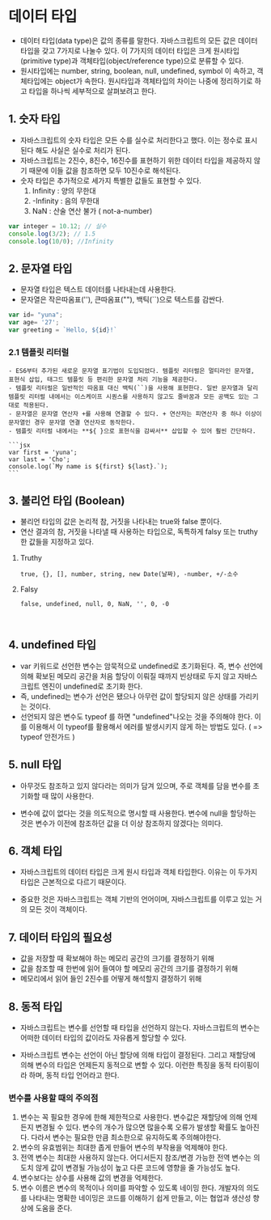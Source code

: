 # 데이터 타입

- 데이터 타입(data type)은 값의 종류를 말한다. 자바스크립트의 모든 값은 데이터 타입을 갖고 7가지로 나눌수 있다. 이 7가지의 데이터 타입은 크게 원시타입(primitive type)과 객체타입(object/reference type)으로 분류할 수 있다.
- 원시타입에는 number, string, boolean, null, undefined, symbol 이 속하고, 객체타입에는 object가 속한다.
    원시타입과 객체타입의 차이는 나중에 정리하기로 하고 타입을 하나씩 세부적으로 살펴보려고 한다.

  
## 1. 숫자 타입
- 자바스크립트의 숫자 타입은 모든 수를 실수로 처리한다고 했다. 이는 정수로 표시된다 해도 사실은 실수로 처리가 된다. 
- 자바스크립트는 2진수, 8진수, 16진수를 표현하기 위한 데이터 타입을 제공하지 않기 때문에 이들 값을 참조하면 모두 10진수로 해석된다.
- 숫자 타입은 추가적으로 세가지 특별한 값들도  표현할 수 있다.
  1. Infinity : 양의 무한대
  2. -Infinity : 음의 무한대
  3. NaN : 산술 연산 불가 ( not-a-number)

```jsx
var integer = 10.12; // 실수
console.log(3/2); // 1.5
console.log(10/0); //Infinity
```

## 2. 문자열 타입

- 문자열 타입은 텍스트 데이터를 나타내는데 사용한다.
- 문자열은 작은따옴표(''), 큰따옴표(""), 백틱(``)으로 텍스트를 감싼다.

```jsx
var id= "yuna";
var age= '27';
var greeting = `Hello, ${id}!`
```

### 2.1 템플릿 리터럴
    - ES6부터 추가된 새로운 문자열 표기법이 도입되었다. 템플릿 리터럴은 멀티라인 문자열, 표현식 삽입, 태그드 템플릿 등 편리한 문자열 처리 기능을 제공한다.
    - 템플릿 리터럴은 일반적인 따옴표 대신 백틱(``)을 사용해 표현한다. 일반 문자열과 달리 템플릿 리터럴 내에서는 이스케이프 시퀀스를 사용하지 않고도 줄바꿈과 모든 공백도 있는 그대로 적용된다.
    - 문자열은 문자열 연산자 +를 사용해 연결할 수 있다. + 연산자는 피연산자 중 하나 이상이 문자열인 경우 문자열 연결 연산자로 동작한다.
    - 템플릿 리터럴 내에서는 **${ }으로 표현식을 감싸서** 삽입할 수 있어 훨씬 간단하다.

    ```jsx
    var first = 'yuna';
    var last = 'Cho';
    console.log(`My name is ${first} ${last}.`); 
    ```



## 3. 불리언 타입 (Boolean)

- 불리언 타입의 값은 논리적 참, 거짓을 나타내는 true와 false 뿐이다.
- 연산 결과의 참, 거짓을 나타낼 때 사용하는 타입으로, 독특하게 falsy 또는 truthy 한 값들을 지정하고 있다.
1. Truthy
    ```
    true, {}, [], number, string, new Date(날짜), -number, +/-소수
2. Falsy
    ```
    false, undefined, null, 0, NaN, '', 0, -0
    
  

## 4. undefined 타입

- var 키워드로 선언한 변수는 암묵적으로 undefined로 초기화된다. 즉, 변수 선언에 의해 확보된 메모리 공간을 처음 할당이 이뤄질 때까지 빈상태로 두지 않고 자바스크립트 엔진이 undefined로 초기화 한다.
- 즉, undefined는 변수가 선언은 됐으나 아무런 값이 할당되지 않은 상태를 가리키는 것이다. 
- 선언되지 않은 변수도 typeof 를 하면 "undefined"나오는 것을 주의해야 한다. 이를 이용해서 이 typeof를 활용해서 에러를 발생시키지 않게 하는 방법도 있다. ( => typeof 안전가드 )

  

## 5. null 타입

- 아무것도 참조하고 있지 않다라는 의미가 담겨 있으며, 주로 객체를 담을 변수를 초기화할 때 많이 사용한다.

- 변수에 값이 없다는 것을 의도적으로 명시할 때 사용한다. 변수에 null을 할당하는 것은 변수가 이전에 참조하던 값을 더 이상 참조하지 않겠다는 의미다.

  

## 6. 객체 타입

- 자바스크립트의 데이터 타입은 크게 원시 타입과 객체 타입한다. 이유는 이 두가지 타입은 근본적으로 다르기 때문이다.

- 중요한 것은 자바스크립트는 객체 기반의 언어이며, 자바스크립트를 이루고 있는 거의 모든 것이 객체이다.

  

## 7. 데이터 타입의 필요성

- 값을 저장할 때 확보해야 하는 메모리 공간의 크기를 결정하기 위해
- 값을 참조할 때 한번에 읽어 들여야 할 메모리 공간의 크기를 결정하기 위해
- 메모리에서 읽어 들인 2진수를 어떻게 해석할지 결정하기 위해

  

## 8. 동적 타입

- 자바스크립트는 변수를 선언할 때 타입을 선언하지 않는다.  자바스크립트의 변수는 어떠한 데이터 타입의 값이라도 자유롭게 할당할 수 있다.

- 자바스크립트 변수는 선언이 아닌 할당에 의해 타입이 결정된다. 그리고 재할당에 의해 변수의 타입은 언제든지 동적으로 변할 수 있다.  이런한 특징을 동적 타이핑이라 하며, 동적 타입 언어라고 한다.

  

###  변수를 사용할 때의 주의점

1. 변수는 꼭 필요한 경우에 한해 제한적으로 사용한다. 변수값은 재할당에 의해 언제든지 변경될 수 있다. 변수의 개수가 많으면 많을수록 오류가 발생할 확률도 높아진다. 다라서 변수는 필요한 만큼 최소한으로 유지하도록 주의해야한다.
2. 변수의 유효범위는 최대한 좁게 만들어 변수의 부작용을 억제해야 한다.
3. 전역 변수는 최대한 사용하지 않는다. 어디서든지 참조/변경 가능한 전역 변수는 의도치 않게 값이 변경될 가능성이 높고 다른 코드에 영향을 줄 가능성도 높다.
4. 변수보다는 상수를 사용해 값의 변경을 억제한다.
5. 변수 이름은 변수의 목적이나 의미를 파악할 수 있도록 네이밍 한다. 개발자의 의도를 나타내는 명확한 네이밍은 코드를 이해하기 쉽게 만들고, 이는 협업과 생산성 향상에 도움을 준다.

